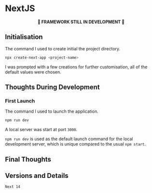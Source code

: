 # NextJS

<p align="center"><b>🚧 FRAMEWORK STILL IN DEVELOPMENT 🚧</b></p>

## Initialisation

The command I used to create initial the project directory.

```bash
npx create-next-app <project-name>
```

I was prompted with a few creations for further customisation, all of the default values were chosen.

## Thoughts During Development

### First Launch

The command I used to launch the application.

```bash
npm run dev
```

A local server was start at port `3000`.

`npm run dev` is used as the default launch command for the local development server, which is unique compared to the usual `npm start`.

## Final Thoughts

## Versions and Details

`Next 14`
